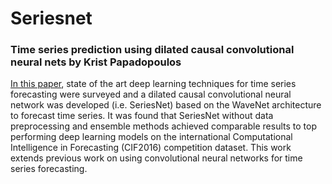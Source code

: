 # Seriesnet 

### Time series prediction using dilated causal convolutional neural nets by Krist Papadopoulos

[In this paper](seriesNet-Krist-Papadopoulos-v1.pdf), state of the art deep learning techniques for time series forecasting were surveyed and a dilated causal convolutional neural network was developed (i.e. SeriesNet) based on the WaveNet architecture to forecast time series. It was found that SeriesNet without data preprocessing and ensemble methods achieved comparable results to top performing deep learning models on the international Computational Intelligence in Forecasting (CIF2016) competition dataset. This work extends previous work on using convolutional neural networks for time series forecasting.


